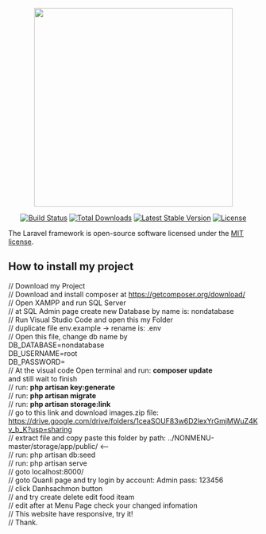 <p align="center"><img src="https://res.cloudinary.com/dtfbvvkyp/image/upload/v1566331377/laravel-logolockup-cmyk-red.svg" width="400"></p>

<p align="center">
<a href="https://travis-ci.org/laravel/framework"><img src="https://travis-ci.org/laravel/framework.svg" alt="Build Status"></a>
<a href="https://packagist.org/packages/laravel/framework"><img src="https://poser.pugx.org/laravel/framework/d/total.svg" alt="Total Downloads"></a>
<a href="https://packagist.org/packages/laravel/framework"><img src="https://poser.pugx.org/laravel/framework/v/stable.svg" alt="Latest Stable Version"></a>
<a href="https://packagist.org/packages/laravel/framework"><img src="https://poser.pugx.org/laravel/framework/license.svg" alt="License"></a>    
</p>

The Laravel framework is open-source software licensed under the [MIT license](https://opensource.org/licenses/MIT).
<img src="https://i.ibb.co/DwDHyTH/Screen-Shot-2020-09-17-at-2-22-08.png" alt="">
## How to install my project

// Download my Project
<br>
// Download and install composer at https://getcomposer.org/download/
<br>
// Open XAMPP and run SQL Server
<br>
// at SQL Admin page create new Database by name is: nondatabase
<br>
// Run Visual Studio Code and open this my Folder
<br>
// duplicate file env.example -> rename is: .env
<br>
<img src="https://i.ibb.co/QfxVPGT/Screen-Shot-2020-09-17-at-2-27-44.png" alt="">
<br>
// Open this file, change db name by<br> DB_DATABASE=nondatabase<br> DB_USERNAME=root<br> DB_PASSWORD=
<br>
// At the visual code Open terminal and run: <b>composer update</b><br> and still wait to finish
<br>
// run: <b>php artisan key:generate</b>
<br>
// run: <b>php artisan migrate</b>
<br>
// run: <b>php artisan storage:link</b>
<br>
// go to this link and download images.zip file: https://drive.google.com/drive/folders/1ceaSOUF83w6D2lexYrGmjMWuZ4Kv_b_K?usp=sharing
<br>
// extract file and copy paste this folder by path: ../NONMENU-master/storage/app/public/ <--
<br>
<img src="https://i.ibb.co/3sgrTzg/Screen-Shot-2020-09-17-at-2-25-29.png" alt="">
<br>
// run: php artisan db:seed
<br>
// run: php artisan serve
<br>
// goto localhost:8000/
<br>
// goto Quanli page and try login by account: Admin   pass: 123456
<br>
// click Danhsachmon button
<br>
// and try create delete edit food iteam
<br>
// edit after at Menu Page check your changed infomation
<br>
// This website have responsive, try it!
<br>
// Thank.
<br>
